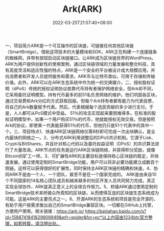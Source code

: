 ﻿---
weight: 
title: "Ark(ARK)"
description: "ARK是一个可互操作的区块链，可链接任何其他区块链（SmartBridge）"
date: 2022-03-25T21:57:40+08:00
lastmod: 2022-03-25T16:45:40+08:00
draft: false
authors: ["Metabd"]
featuredImage: "arkark.webp"
link: ""
tags: ["数字代币","Ark(ARK)"]
categories: ["navigation"]
navigation: ["数字代币"]
lightgallery: true
toc: true
pinned: false
recommend: false
recommend1: false
---
一、项目简介ARK是一个可互操作的区块链，可链接任何其他区块链（SmartBridge）。借助这项技术的大量模块和SDK，ARK正在构建一个连接链条的蜘蛛网，并带有按钮启动区块链接口。让ARK成为区块链世界的WordPress。ARK为用户提供创新性的使用案例，通过区块链领域的力量发展和整合科技，具有高度灵活和适应性强的特点，ARK是一个安全的平台被设计成大规模应用，并向消费者和开发人员提供服务和需求。ARK币与比特币类似，可用于存储和传输价值。此外，ARK可以在ARK生态系统中作为统一的交换媒介。二、授权股权证明（dPoS）传统的授权证明协议依靠代币持有者保护网络安全，但Ark却不同，它采用委托证明模型。持有代币最多的前51名负责网络的维护。他们巩固各区块，通过交易费和Ark分红的方式获取回报。但每个Ark持有者都有能力为代表投票，将自己的Ark数量赋予代表。然后，代表根据每个选民贡献的多少进行支付。于是，人人都可从PoS模式中受益。
51％的攻击实现起来要困难得多。在标准的股权证明模型中，如果一个用户购买51％的代币，他就能授权无效交易。但是按照Ark的协议，即使某一代表能获得51％的代币，但他仍只是51个代表中的其中一个。三、项目特点1、快速ARK区块链网络仅需8秒即可完成一次出块确认，是业内最快的网络之一。2、分布式ARK利用调整后的DPoS共识机制。它源于Lisk、Crypti与BitShares，并且针对核心代码以及委托权益证明（DPoS）的共识算法进行了大量改进。ARK节点的任务是运行ARK区块链网络，并获得积分奖励，就像Bitcoin的矿工一样。3、可扩展性ARK的主要目标是保持核心区块链的稳定，并快速发展。通过使用定制的SmartBridge功能，用户可以将非必要功能建立成数百个侧链。这样可以获得很好的扩展性，同时保持主ARK区块链的精确和快速。4、协同ARK不是由一个人、一个团队，甚至不是在一个国家完成的。
ARK是由来自10个不同国家的14名核心团队成员和越来越多的社区开发人员共同努力完成，真正实现全球协作，ARK是真正意义上的全球合作努力。5、桥接ARK通过使用定制的SmartBridge技术来桥接众所周知的区块链，从而使得互连的区块链生态系统成为可能。这是ARK的主要亮点之一。6、开源ARK的生态系统和项目是完全开源的，有助于用户按需求推出自己的SmartBridge兼容区块。一切都在GitHub上托管，方便用户使用。相关链接：https://ark.io/
https://baijiahao.baidu.com/s?id=1588741841829809949&wfr=spider&for=pc*以上内容由1234btc官方整理，如若转载，请注明出处。

